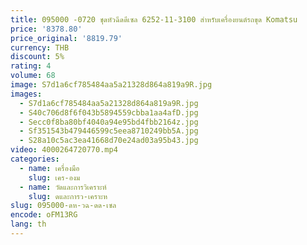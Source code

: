 ```yaml
---
title: 095000 -0720 ชุดหัวฉีดดีเซล 6252-11-3100 สําหรับเครื่องยนต์รถขุด Komatsu
price: '8378.80'
price_original: '8819.79'
currency: THB
discount: 5%
rating: 4
volume: 68
image: S7d1a6cf785484aa5a21328d864a819a9R.jpg
images:
  - S7d1a6cf785484aa5a21328d864a819a9R.jpg
  - S40c706d8f6f043b5894559cbba1aa4afD.jpg
  - Secc0f8ba80bf4040a94e95bd4fbb2164z.jpg
  - Sf351543b479446599c5eea8710249bb5A.jpg
  - S28a10c5ac3ea41668d70e24ad03a95b43.jpg
video: 4000264720770.mp4
categories:
  - name: เครื่องมือ
    slug: เคร-องม
  - name: วัดและการวิเคราะห์
    slug: ดและการว-เคราะห
slug: 095000-ดห-วฉ-ดด-เซล
encode: oFM13RG
lang: th
---
```

  